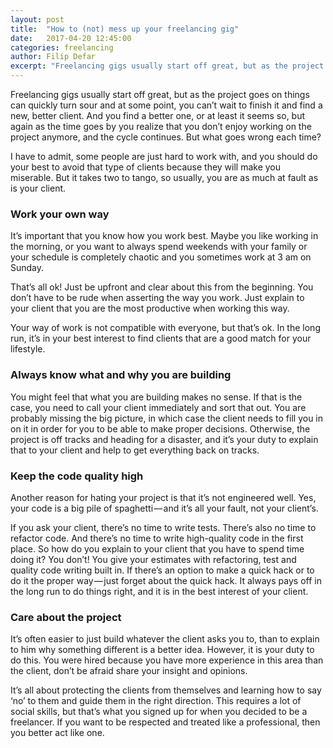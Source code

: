 ```yaml
---
layout: post
title:  "How to (not) mess up your freelancing gig"
date:   2017-04-20 12:45:00
categories: freelancing
author: Filip Defar
excerpt: "Freelancing gigs usually start off great, but as the project goes on things can quickly turn sour."
---
```

Freelancing gigs usually start off great, but as the project goes on things can quickly turn sour and at some point, you can’t wait to finish it and find a new, better client. And you find a better one, or at least it seems so, but again as the time goes by you realize that you don’t enjoy working on the project anymore, and the cycle continues. But what goes wrong each time?

I have to admit, some people are just hard to work with, and you should do your best to avoid that type of clients because they will make you miserable. But it takes two to tango, so usually, you are as much at fault as is your client.

### Work your own way

It’s important that you know how you work best. Maybe you like working in the morning, or you want to always spend weekends with your family or your schedule is completely chaotic and you sometimes work at 3 am on Sunday.

That’s all ok! Just be upfront and clear about this from the beginning. You don’t have to be rude when 
asserting the way you work. Just explain to your client that you are the most productive when working this way. 

Your way of work is not compatible with everyone, but that’s ok. In the long run, it’s in your best interest to find clients that are a good match for your lifestyle.

### Always know what and why you are building

You might feel that what you are building makes no sense. If that is the case, you need to call your client immediately and sort that out. You are probably missing the big picture, in which case the client needs to fill you in on it in order for you to be able to make proper decisions. Otherwise, the project is off tracks and heading for a disaster, and it’s your duty to explain that to your client and help to get everything back on tracks.

### Keep the code quality high

Another reason for hating your project is that it’s not engineered well. Yes, your code is a big pile of spaghetti — and it’s all your fault, not your client’s.

If you ask your client, there’s no time to write tests. There’s also no time to refactor code. And there’s no time to write high-quality code in the first place. So how do you explain to your client that you have to spend time doing it? You don’t! You give your estimates with refactoring, test and quality code writing built in.
If there’s an option to make a quick hack or to do it the proper way — just forget about the quick hack. It always pays off in the long run to do things right, and it is in the best interest of your client.

### Care about the project

It’s often easier to just build whatever the client asks you to, than to explain to him why something different is a better idea. However, it is your duty to do this. You were hired because you have more experience in this area than the client, don’t be afraid share your insight and opinions.

It’s all about protecting the clients from themselves and learning how to say ‘no’ to them and guide them in the right direction. This requires a lot of social skills, but that’s what you signed up for when you decided to be a freelancer. If you want to be respected and treated like a professional, then you better act like one.